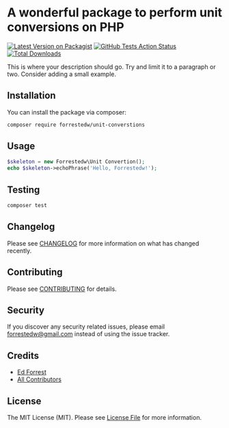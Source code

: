 # A wonderful package to perform unit conversions on PHP

[![Latest Version on Packagist](https://img.shields.io/packagist/v/forrestedw/unit-converstions.svg?style=flat-square)](https://packagist.org/packages/forrestedw/unit-converstions)
[![GitHub Tests Action Status](https://img.shields.io/github/workflow/status/forrestedw/unit-converstions/Tests?label=tests)](https://github.com/forrestedw/unit-converstions/actions?query=workflow%3ATests+branch%3Amaster)
[![Total Downloads](https://img.shields.io/packagist/dt/forrestedw/unit-converstions.svg?style=flat-square)](https://packagist.org/packages/forrestedw/unit-converstions)


This is where your description should go. Try and limit it to a paragraph or two. Consider adding a small example.


## Installation

You can install the package via composer:

```bash
composer require forrestedw/unit-converstions
```

## Usage

``` php
$skeleton = new Forrestedw\Unit Convertion();
echo $skeleton->echoPhrase('Hello, Forrestedw!');
```

## Testing

``` bash
composer test
```

## Changelog

Please see [CHANGELOG](CHANGELOG.md) for more information on what has changed recently.

## Contributing

Please see [CONTRIBUTING](CONTRIBUTING.md) for details.

## Security

If you discover any security related issues, please email forrestedw@gmail.com instead of using the issue tracker.

## Credits

- [Ed Forrest](https://github.com/forrestedw)
- [All Contributors](../../contributors)

## License

The MIT License (MIT). Please see [License File](LICENSE.md) for more information.

